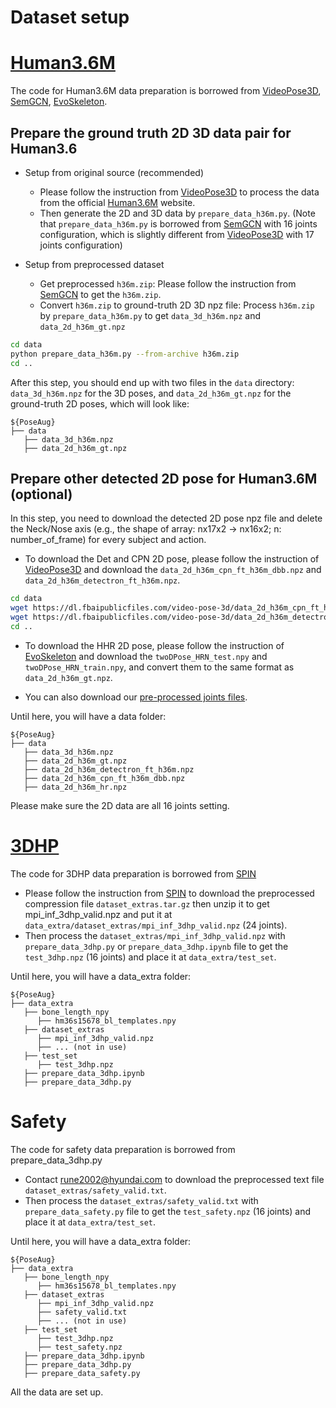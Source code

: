 # Dataset setup
# [Human3.6M](http://vision.imar.ro/human3.6m/)
The code for Human3.6M data preparation is borrowed from [VideoPose3D](https://github.com/facebookresearch/VideoPose3D), [SemGCN](https://github.com/garyzhao/SemGCN), [EvoSkeleton](https://github.com/Nicholasli1995/EvoSkeleton).

## Prepare the ground truth 2D 3D data pair for Human3.6
* Setup from original source (recommended)
    * Please follow the instruction from [VideoPose3D](https://github.com/facebookresearch/VideoPose3D/blob/master/DATASETS.md) to process the data from the official [Human3.6M](http://vision.imar.ro/human3.6m/) website.
    * Then generate the 2D and 3D data by `prepare_data_h36m.py`. (Note that `prepare_data_h36m.py` is borrowed from [SemGCN](https://github.com/garyzhao/SemGCN) with 16 joints configuration, which is slightly different from [VideoPose3D](https://github.com/facebookresearch/VideoPose3D) with 17 joints configuration)
    
* Setup from preprocessed dataset
    * Get preprocessed `h36m.zip`: 
      Please follow the instruction from [SemGCN](https://github.com/garyzhao/SemGCN/blob/master/data/README.md) to get the `h36m.zip`.
    * Convert `h36m.zip` to ground-truth 2D 3D npz file: 
      Process `h36m.zip` by `prepare_data_h36m.py` to get `data_3d_h36m.npz` and `data_2d_h36m_gt.npz`
```sh
cd data
python prepare_data_h36m.py --from-archive h36m.zip
cd ..
```
After this step, you should end up with two files in the `data` directory: `data_3d_h36m.npz` for the 3D poses, and `data_2d_h36m_gt.npz` for the ground-truth 2D poses,
which will look like:
   ```
   ${PoseAug}
   ├── data
      ├── data_3d_h36m.npz
      ├── data_2d_h36m_gt.npz
   ```

## Prepare other detected 2D pose for Human3.6M (optional)
In this step, you need to download the detected 2D pose npz file and delete the Neck/Nose axis (e.g., the shape of array: nx17x2 -> nx16x2; n: number_of_frame) for every subject and action.

* To download the Det and CPN 2D pose, please follow the instruction of [VideoPose3D](https://github.com/facebookresearch/VideoPose3D/blob/master/DATASETS.md) and download the `data_2d_h36m_cpn_ft_h36m_dbb.npz` and `data_2d_h36m_detectron_ft_h36m.npz`. 

```sh
cd data
wget https://dl.fbaipublicfiles.com/video-pose-3d/data_2d_h36m_cpn_ft_h36m_dbb.npz
wget https://dl.fbaipublicfiles.com/video-pose-3d/data_2d_h36m_detectron_ft_h36m.npz
cd ..
``` 

* To download the HHR 2D pose, please follow the instruction of [EvoSkeleton](https://github.com/Nicholasli1995/EvoSkeleton/blob/master/docs/HHR.md) and download the `twoDPose_HRN_test.npy` and `twoDPose_HRN_train.npy`, 
and convert them to the same format as `data_2d_h36m_gt.npz`.

* You can also download our [pre-processed joints files](https://drive.google.com/drive/folders/1jVyz9HdT0Jq3-YPZnOQ6GEcOVDRZAifK?usp=sharing). 

Until here, you will have a data folder:
   ```
   ${PoseAug}
   ├── data
      ├── data_3d_h36m.npz
      ├── data_2d_h36m_gt.npz
      ├── data_2d_h36m_detectron_ft_h36m.npz
      ├── data_2d_h36m_cpn_ft_h36m_dbb.npz
      ├── data_2d_h36m_hr.npz
   ```
Please make sure the 2D data are all 16 joints setting.


# [3DHP](http://gvv.mpi-inf.mpg.de/3dhp-dataset/)
The code for 3DHP data preparation is borrowed from [SPIN](https://github.com/nkolot/SPIN)

* Please follow the instruction from [SPIN](https://github.com/nkolot/SPIN/blob/master/fetch_data.sh) to download the preprocessed compression file `dataset_extras.tar.gz` then unzip it to get mpi_inf_3dhp_valid.npz and put it at `data_extra/dataset_extras/mpi_inf_3dhp_valid.npz` (24 joints).
* Then process the `dataset_extras/mpi_inf_3dhp_valid.npz` with `prepare_data_3dhp.py` or `prepare_data_3dhp.ipynb` file to get the `test_3dhp.npz` (16 joints) and place it at `data_extra/test_set`.

Until here, you will have a data_extra folder:
   ```
   ${PoseAug}
   ├── data_extra
      ├── bone_length_npy
         ├── hm36s15678_bl_templates.npy
      ├── dataset_extras
         ├── mpi_inf_3dhp_valid.npz
         ├── ... (not in use)
      ├── test_set
         ├── test_3dhp.npz
      ├── prepare_data_3dhp.ipynb
      ├── prepare_data_3dhp.py
   ```

# Safety
The code for safety data preparation is borrowed from prepare_data_3dhp.py

* Contact rune2002@hyundai.com to download the preprocessed text file `dataset_extras/safety_valid.txt`.
* Then process the `dataset_extras/safety_valid.txt` with `prepare_data_safety.py` file to get the `test_safety.npz` (16 joints) and place it at `data_extra/test_set`.

Until here, you will have a data_extra folder:
   ```
   ${PoseAug}
   ├── data_extra
      ├── bone_length_npy
         ├── hm36s15678_bl_templates.npy
      ├── dataset_extras
         ├── mpi_inf_3dhp_valid.npz
         ├── safety_valid.txt
         ├── ... (not in use)
      ├── test_set
         ├── test_3dhp.npz
         ├── test_safety.npz
      ├── prepare_data_3dhp.ipynb
      ├── prepare_data_3dhp.py
      ├── prepare_data_safety.py
   ```

All the data are set up.
